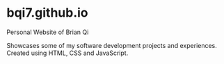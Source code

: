 # bqi7.github.io
Personal Website of Brian Qi

Showcases some of my software development projects and experiences.
Created using HTML, CSS and JavaScript.
